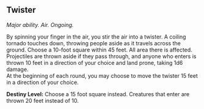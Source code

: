 ## Twister

_Major ability. Air. Ongoing._

By spinning your finger in the air, you stir the air into a twister. A coiling tornado touches down, throwing people aside as it travels across the ground. Choose a 10-foot square within 45 feet. All area there is affected.  
Projectiles are thrown aside if they pass through, and anyone who enters is thrown 10 feet in a direction of your choice and land prone, taking 1d6 damage.  
At the beginning of each round, you may choose to move the twister 15 feet in a direction of your choice.

**Destiny Level:**
Choose a 15 foot square instead. Creatures that enter are thrown 20 feet instead of 10.
